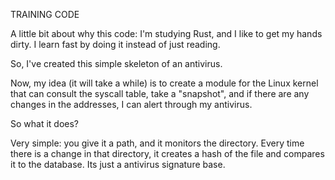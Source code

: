 TRAINING CODE

A little bit about why this code: I'm studying Rust, and I like to get my hands dirty. I learn fast by doing it instead of just reading.

So, I've created this simple skeleton of an antivirus.

Now, my idea (it will take a while) is to create a module for the Linux kernel that can consult the syscall table, take a "snapshot", and if there are any changes in the addresses, I can alert through my antivirus.

So what it does?

Very simple: you give it a path, and it monitors the directory. Every time there is a change in that directory, it creates a hash of the file and compares it to the database. Its just a antivirus signature base.
